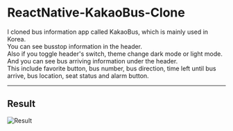 # ReactNative-KakaoBus-Clone

I cloned bus information app called KakaoBus, which is mainly used in Korea.<br/>
You can see busstop information in the header.<br/>
Also if you toggle header's switch, theme change dark mode or light mode.<br/>
And you can see bus arriving information under the header.<br/>
This include favorite button, bus number, bus direction, time left until bus arrive, bus location, seat status and alarm button.

---

## Result

![Result](https://github.com/Yuhyeon0516/ReactNative-KakaoBus-Clone/assets/120432007/07945726-7086-4f83-a7ca-f24b8a3e47b0)
